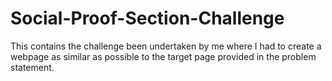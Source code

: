 # Social-Proof-Section-Challenge
This contains the challenge been undertaken by me where I had to create a webpage as similar as possible to the target page provided in the problem statement.
